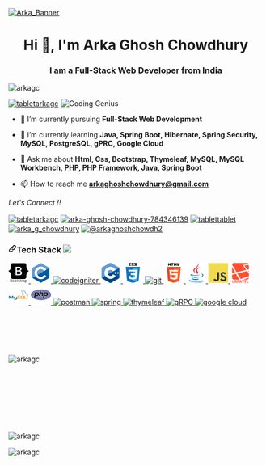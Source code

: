 

[![Arka_Banner](https://user-images.githubusercontent.com/26824033/177314565-9e266bb7-4cc5-4528-a95c-979d104ac835.gif)](https://github.com/arkagc)
<h1 align="center">Hi 👋, I'm Arka Ghosh Chowdhury</h1>
<h3 align="center">I am a Full-Stack Web Developer from India</h3>

<p align="left"> <img src="https://komarev.com/ghpvc/?username=arkagc&label=Profile%20views&color=0e75b6&style=flat" alt="arkagc" /> </p>

<img src="https://c.tenor.com/2uyENRmiUt0AAAAC/coding.gif" alt="Coding Genius" width="400" align="right"/>

<p align="left"> <a href="https://twitter.com/tabletarkagc" target="blank"><img src="https://img.shields.io/twitter/follow/tabletarkagc?logo=twitter&style=for-the-badge" alt="tabletarkagc" /></a> </p>

- 🔭 I’m currently pursuing **Full-Stack Web Development**

- 🌱 I’m currently learning **Java, Spring Boot, Hibernate, Spring Security, MySQL, PostgreSQL, gPRC, Google Cloud**

- 💬 Ask me about **Html, Css, Bootstrap, Thymeleaf, MySQL, MySQL Workbench, PHP, PHP Framework, Java, Spring Boot**

- 📫 How to reach me **arkaghoshchowdhury@gmail.com**

<i>Let's Connect !!<animated-image data-catalyst=""><a href="https://raw.githubusercontent.com/ShahriarShafin/ShahriarShafin/main/Assets/handshake.gif" rel="nofollow" data-target="animated-image.originalLink" hidden=""><img src="https://raw.githubusercontent.com/ShahriarShafin/ShahriarShafin/main/Assets/handshake.gif" width="100" style="max-width: 100%;" data-target="animated-image.originalImage" hidden=""></a>
      <span class="AnimatedImagePlayer" data-target="animated-image.player">
        <a data-target="animated-image.replacedLink" class="AnimatedImagePlayer-images" href="https://raw.githubusercontent.com/ShahriarShafin/ShahriarShafin/main/Assets/handshake.gif" target="_blank">
          
      
<a href="https://raw.githubusercontent.com/ShahriarShafin/ShahriarShafin/main/Assets/handshake.gif" rel="nofollow"></a></span></i>
<p align="left">
<a href="https://twitter.com/tabletarkagc" target="blank"><img align="center" src="https://raw.githubusercontent.com/rahuldkjain/github-profile-readme-generator/master/src/images/icons/Social/twitter.svg" alt="tabletarkagc" height="30" width="40" /></a>
<a href="https://linkedin.com/in/arka-ghosh-chowdhury-784346139" target="blank"><img align="center" src="https://raw.githubusercontent.com/rahuldkjain/github-profile-readme-generator/master/src/images/icons/Social/linked-in-alt.svg" alt="arka-ghosh-chowdhury-784346139" height="30" width="40" /></a>
<a href="https://fb.com/tablettablet" target="blank"><img align="center" src="https://raw.githubusercontent.com/rahuldkjain/github-profile-readme-generator/master/src/images/icons/Social/facebook.svg" alt="tablettablet" height="30" width="40" /></a>
<a href="https://instagram.com/arka_g_chowdhury" target="blank"><img align="center" src="https://raw.githubusercontent.com/rahuldkjain/github-profile-readme-generator/master/src/images/icons/Social/instagram.svg" alt="arka_g_chowdhury" height="30" width="40" /></a>
<a href="https://www.hackerrank.com/arkaghoshchowdh2?hr_r=1" target="blank"><img align="center" src="https://raw.githubusercontent.com/rahuldkjain/github-profile-readme-generator/master/src/images/icons/Social/hackerrank.svg" alt="@arkaghoshchowdh2" height="30" width="40" /></a>
</p>

<h3 align="left" dir="auto"><a id="user-content-tech-stack--" class="anchor" aria-hidden="true" href="#tech-stack--"><svg class="octicon octicon-link" viewBox="0 0 16 16" version="1.1" width="16" height="16" aria-hidden="true"><path fill-rule="evenodd" d="M7.775 3.275a.75.75 0 001.06 1.06l1.25-1.25a2 2 0 112.83 2.83l-2.5 2.5a2 2 0 01-2.83 0 .75.75 0 00-1.06 1.06 3.5 3.5 0 004.95 0l2.5-2.5a3.5 3.5 0 00-4.95-4.95l-1.25 1.25zm-4.69 9.64a2 2 0 010-2.83l2.5-2.5a2 2 0 012.83 0 .75.75 0 001.06-1.06 3.5 3.5 0 00-4.95 0l-2.5 2.5a3.5 3.5 0 004.95 4.95l1.25-1.25a.75.75 0 00-1.06-1.06l-1.25 1.25a2 2 0 01-2.83 0z"></path></svg></a>Tech Stack  <i><a href="https://camo.githubusercontent.com/beb64ff21c883e318e4f5db5231c2ba4175705bea1c9249e82a41ab375db4f75/68747470733a2f2f6d65646961322e67697068792e636f6d2f6d656469612f51737347456d706b79454f684243623765312f67697068792e6769663f6369643d656366303565343761306e336769316266716e74716d6f62386739616964316f796a327772336473336d67373030626c267269643d67697068792e676966" rel="nofollow"><img src="https://camo.githubusercontent.com/beb64ff21c883e318e4f5db5231c2ba4175705bea1c9249e82a41ab375db4f75/68747470733a2f2f6d65646961322e67697068792e636f6d2f6d656469612f51737347456d706b79454f684243623765312f67697068792e6769663f6369643d656366303565343761306e336769316266716e74716d6f62386739616964316f796a327772336473336d67373030626c267269643d67697068792e676966" width="35" style="max-width: 100%;"></a></i></h3>
<p align="left"> <a href="https://getbootstrap.com" target="_blank" rel="noreferrer"> <img src="https://raw.githubusercontent.com/devicons/devicon/master/icons/bootstrap/bootstrap-plain-wordmark.svg" alt="bootstrap" width="40" height="40"/> </a> <a href="https://www.cprogramming.com/" target="_blank" rel="noreferrer"> <img src="https://raw.githubusercontent.com/devicons/devicon/master/icons/c/c-original.svg" alt="c" width="40" height="40"/> </a> <a href="https://codeigniter.com" target="_blank" rel="noreferrer"> <img src="https://cdn.worldvectorlogo.com/logos/codeigniter.svg" alt="codeigniter" width="40" height="40"/> </a> <a href="https://www.w3schools.com/cpp/" target="_blank" rel="noreferrer"> <img src="https://raw.githubusercontent.com/devicons/devicon/master/icons/cplusplus/cplusplus-original.svg" alt="cplusplus" width="40" height="40"/> </a> <a href="https://www.w3schools.com/css/" target="_blank" rel="noreferrer"> <img src="https://raw.githubusercontent.com/devicons/devicon/master/icons/css3/css3-original-wordmark.svg" alt="css3" width="40" height="40"/> </a> <a href="https://git-scm.com/" target="_blank" rel="noreferrer"> <img src="https://www.vectorlogo.zone/logos/git-scm/git-scm-icon.svg" alt="git" width="40" height="40"/> </a> <a href="https://www.w3.org/html/" target="_blank" rel="noreferrer"> <img src="https://raw.githubusercontent.com/devicons/devicon/master/icons/html5/html5-original-wordmark.svg" alt="html5" width="40" height="40"/> </a> <a href="https://www.java.com" target="_blank" rel="noreferrer"> <img src="https://raw.githubusercontent.com/devicons/devicon/master/icons/java/java-original.svg" alt="java" width="40" height="40"/> </a> <a href="https://developer.mozilla.org/en-US/docs/Web/JavaScript" target="_blank" rel="noreferrer"> <img src="https://raw.githubusercontent.com/devicons/devicon/master/icons/javascript/javascript-original.svg" alt="javascript" width="40" height="40"/> </a> <a href="https://laravel.com/" target="_blank" rel="noreferrer"> <img src="https://raw.githubusercontent.com/devicons/devicon/master/icons/laravel/laravel-plain-wordmark.svg" alt="laravel" width="40" height="40"/> </a> <a href="https://www.mysql.com/" target="_blank" rel="noreferrer"> <img src="https://raw.githubusercontent.com/devicons/devicon/master/icons/mysql/mysql-original-wordmark.svg" alt="mysql" width="40" height="40"/> </a> <a href="https://www.php.net" target="_blank" rel="noreferrer"> <img src="https://raw.githubusercontent.com/devicons/devicon/master/icons/php/php-original.svg" alt="php" width="40" height="40"/> </a> <a href="https://postman.com" target="_blank" rel="noreferrer"> <img src="https://www.vectorlogo.zone/logos/getpostman/getpostman-icon.svg" alt="postman" width="40" height="40"/> </a> <a href="https://spring.io/" target="_blank" rel="noreferrer"> <img src="https://www.vectorlogo.zone/logos/springio/springio-icon.svg" alt="spring" width="40" height="40"/> </a>  <a href="https://www.thymeleaf.org/" target="_blank" rel="noreferrer"> <img src="https://seeklogo.com/images/T/thymeleaf-logo-6E4D42A713-seeklogo.com.png" alt="thymeleaf" width="40" height="40"/> </a> <a href="https://cncf-branding.netlify.app/projects/grpc/" target="_blank" rel="noreferrer"> <img src="https://seeklogo.com/images/G/grpc-logo-561C1563B1-seeklogo.com.png" alt="gRPC" width="40" height="40"/> </a> <a href="https://cloud.google.com/" target="_blank" rel="noreferrer"> <img src="https://www.vectorlogo.zone/logos/google_cloud/google_cloud-icon.svg" alt="google cloud" width="40" height="40"/> </a> </p>

<br/><br/><br/><br/>
<p><img align="left" src="https://github-readme-stats.vercel.app/api/top-langs?username=arkagc&show_icons=true&locale=en&layout=compact" alt="arkagc" /></p>
<br/><br/><br/><br/>
<br/><br/><br/><br/>
<p><img align="center" src="https://github-readme-stats.vercel.app/api?username=arkagc&show_icons=true&locale=en" alt="arkagc" /></p>
<p><img align="center" src="https://github-readme-streak-stats.herokuapp.com/?user=arkagc&" alt="arkagc" /></p>

